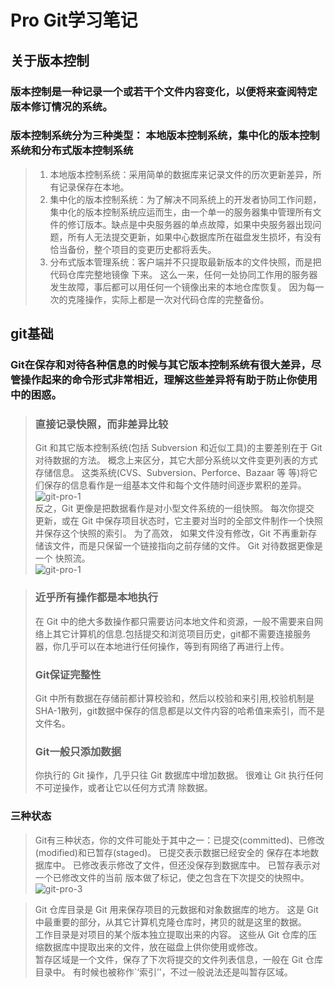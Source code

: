 Pro Git学习笔记
=

## 关于版本控制
### 版本控制是一种记录一个或若干个文件内容变化，以便将来查阅特定版本修订情况的系统。
### 版本控制系统分为三种类型： 本地版本控制系统，集中化的版本控制系统和分布式版本控制系统
>1. 本地版本控制系统：采用简单的数据库来记录文件的历次更新差异，所有记录保存在本地。
>2. 集中化的版本控制系统：为了解决不同系统上的开发者协同工作问题，集中化的版本控制系统应运而生，由一个单一的服务器集中管理所有文件的修订版本。缺点是中央服务器的单点故障，如果中央服务器出现问题，所有人无法提交更新，如果中心数据库所在磁盘发生损坏，有没有恰当备份，整个项目的变更历史都将丢失。
>3. 分布式版本管理系统：客户端并不只提取最新版本的文件快照，而是把代码仓库完整地镜像 下来。 这么一来，任何一处协同工作用的服务器发生故障，事后都可以用任何一个镜像出来的本地仓库恢复。 因为每一次的克隆操作，实际上都是一次对代码仓库的完整备份。


## git基础
### Git在保存和对待各种信息的时候与其它版本控制系统有很大差异，尽管操作起来的命令形式非常相近，理解这些差异将有助于防止你使用中的困惑。

>### 直接记录快照，而非差异比较  
>Git 和其它版本控制系统(包括 Subversion 和近似工具)的主要差别在于 Git 对待数据的方法。 概念上来区分，其它大部分系统以文件变更列表的方式存储信息。 这类系统(CVS、Subversion、Perforce、Bazaar 等 等)将它们保存的信息看作是一组基本文件和每个文件随时间逐步累积的差异。  
>![git-pro-1](http://git.wangxutech.com/web/frontend/notes/books/raw/master/images/git-pro-1.jpg)  
>反之，Git 更像是把数据看作是对小型文件系统的一组快照。 每次你提交 更新，或在 Git 中保存项目状态时，它主要对当时的全部文件制作一个快照并保存这个快照的索引。 为了高效， 如果文件没有修改，Git 不再重新存储该文件，而是只保留一个链接指向之前存储的文件。 Git 对待数据更像是 一个 快照流。  
>![git-pro-1](http://git.wangxutech.com/web/frontend/notes/books/raw/master/images/git-pro-1.jpg)  

>### 近乎所有操作都是本地执行
>在 Git 中的绝大多数操作都只需要访问本地文件和资源，一般不需要来自网络上其它计算机的信息.包括提交和浏览项目历史，git都不需要连接服务器，你几乎可以在本地进行任何操作，等到有网络了再进行上传。  
>### Git保证完整性
>Git 中所有数据在存储前都计算校验和，然后以校验和来引用,校验机制是SHA-1散列，git数据中保存的信息都是以文件内容的哈希值来索引，而不是文件名。
>### Git一般只添加数据
>你执行的 Git 操作，几乎只往 Git 数据库中增加数据。 很难让 Git 执行任何不可逆操作，或者让它以任何方式清 除数据。
### 三种状态
>Git有三种状态，你的文件可能处于其中之一：已提交(committed)、已修改(modified)和已暂存(staged)。 已提交表示数据已经安全的 保存在本地数据库中。 已修改表示修改了文件，但还没保存到数据库中。 已暂存表示对一个已修改文件的当前 版本做了标记，使之包含在下次提交的快照中。
>![git-pro-3](http://git.wangxutech.com/web/frontend/notes/books/raw/master/images/git-pro-3.jpg)  

>Git 仓库目录是 Git 用来保存项目的元数据和对象数据库的地方。 这是 Git 中最重要的部分，从其它计算机克隆仓库时，拷贝的就是这里的数据。  
>工作目录是对项目的某个版本独立提取出来的内容。 这些从 Git 仓库的压缩数据库中提取出来的文件，放在磁盘上供你使用或修改。  
>暂存区域是一个文件，保存了下次将提交的文件列表信息，一般在 Git 仓库目录中。 有时候也被称作`‘索引’'，不过一般说法还是叫暂存区域。  